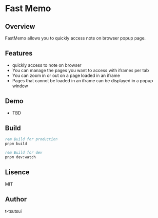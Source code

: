 # Fast Memo

## Overview

FastMemo allows you to quickly access note on browser popup page.

## Features

- quickly access to note on browser
- You can manage the pages you want to access with iframes per tab
- You can zoom in or out on a page loaded in an iframe
- Pages that cannot be loaded in an iframe can be displayed in a popup window


## Demo

- TBD

## Build

```cmd
rem Build for production
pnpm build

rem Build for dev
pnpm dev:watch

```

## Lisence

MIT

## Author

t-tsutsui


